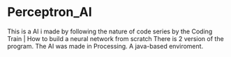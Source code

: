 # Perceptron_AI
This is a AI i made by following the nature of code series by the Coding Train | How to build a neural network from scratch
There is 2 version of the program.
The AI was made in Processing. A java-based enviroment.
